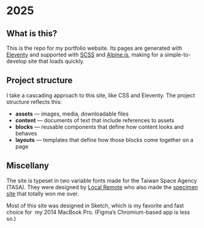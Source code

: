 # 2025

## What is this?
This is the repo for my portfolio website. Its pages are generated with [Eleventy](https://11ty.dev) and supported with [SCSS](https://sass-lang.com) and [Alpine.js](https://alpinejs.dev), making for a simple-to-develop site that loads quickly.


## Project structure

I take a cascading approach to this site, like CSS and Eleventy. The project structure reflects this:

* **assets** — images, media, downloadable files
* **content** — documents of text that include references to assets
* **blocks** — reusable components that define how content looks and behaves
* **layouts** — templates that define how those blocks come together on a page



## Miscellany

The site is typeset in two variable fonts made for the Taiwan Space Agency (TASA). They were designed by [Local Remote](https://www.localremote.co/) who also made the [specimen site](https://www.localremote.co/tasa-typeface-collection) that totally won me over.

Most of this site was designed in Sketch, which is my favorite and fast choice for  my 2014 MacBook Pro. (Figma’s Chromium-based app is less so.)
